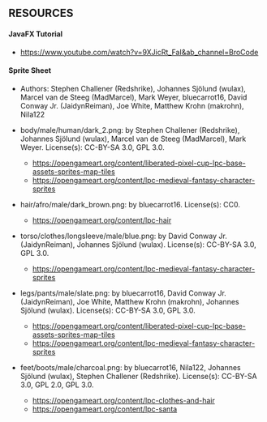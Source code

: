## RESOURCES

#### JavaFX Tutorial
 - https://www.youtube.com/watch?v=9XJicRt_FaI&ab_channel=BroCode




#### Sprite Sheet
  - Authors: Stephen Challener (Redshrike), Johannes Sjölund (wulax), Marcel van de Steeg (MadMarcel), Mark Weyer, bluecarrot16, David Conway Jr. (JaidynReiman), Joe White, Matthew Krohn (makrohn), Nila122

  - body/male/human/dark_2.png: by Stephen Challener (Redshrike), Johannes Sjölund (wulax), Marcel van de Steeg (MadMarcel), Mark Weyer. License(s): CC-BY-SA 3.0, GPL 3.0.
      - https://opengameart.org/content/liberated-pixel-cup-lpc-base-assets-sprites-map-tiles
      - https://opengameart.org/content/lpc-medieval-fantasy-character-sprites

  - hair/afro/male/dark_brown.png: by bluecarrot16. License(s): CC0.
      - https://opengameart.org/content/lpc-hair

  - torso/clothes/longsleeve/male/blue.png: by David Conway Jr. (JaidynReiman), Johannes Sjölund (wulax). License(s): CC-BY-SA 3.0, GPL 3.0.
      - https://opengameart.org/content/lpc-medieval-fantasy-character-sprites

  - legs/pants/male/slate.png: by bluecarrot16, David Conway Jr. (JaidynReiman), Joe White, Matthew Krohn (makrohn), Johannes Sjölund (wulax). License(s): CC-BY-SA 3.0, GPL 3.0.
      - https://opengameart.org/content/liberated-pixel-cup-lpc-base-assets-sprites-map-tiles
      - https://opengameart.org/content/lpc-medieval-fantasy-character-sprites

  - feet/boots/male/charcoal.png: by bluecarrot16, Nila122, Johannes Sjölund (wulax), Stephen Challener (Redshrike). License(s): CC-BY-SA 3.0, GPL 2.0, GPL 3.0.
      - https://opengameart.org/content/lpc-clothes-and-hair
      - https://opengameart.org/content/lpc-santa